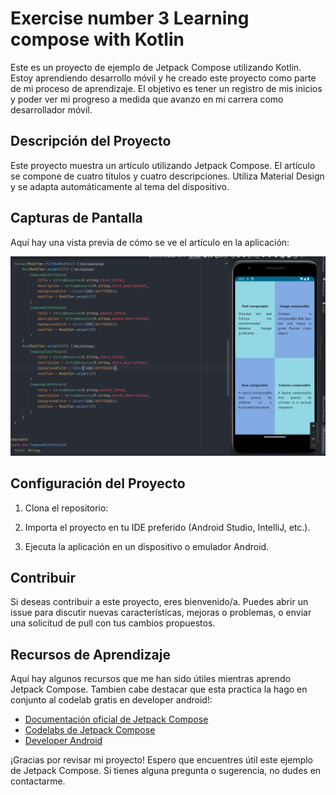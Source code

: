 #  Exercise number 3 Learning compose with Kotlin

Este es un proyecto de ejemplo de Jetpack Compose utilizando Kotlin. Estoy aprendiendo desarrollo móvil y he creado este proyecto como parte de mi proceso de aprendizaje. El objetivo es tener un registro de mis inicios y poder ver mi progreso a medida que avanzo en mi carrera como desarrollador móvil.

## Descripción del Proyecto

Este proyecto muestra un artículo utilizando Jetpack Compose. El artículo se compone de cuatro títulos y cuatro descripciones. Utiliza Material Design y se adapta automáticamente al tema del dispositivo.

## Capturas de Pantalla

Aquí hay una vista previa de cómo se ve el artículo en la aplicación:

![Captura de Pantalla](captura.png)

## Configuración del Proyecto

1. Clona el repositorio:

2. Importa el proyecto en tu IDE preferido (Android Studio, IntelliJ, etc.).

3. Ejecuta la aplicación en un dispositivo o emulador Android.

## Contribuir

Si deseas contribuir a este proyecto, eres bienvenido/a. Puedes abrir un issue para discutir nuevas características, mejoras o problemas, o enviar una solicitud de pull con tus cambios propuestos.

## Recursos de Aprendizaje

Aquí hay algunos recursos que me han sido útiles mientras aprendo Jetpack Compose. Tambien cabe destacar que esta practica la hago en conjunto al codelab gratis en developer android!:

- [Documentación oficial de Jetpack Compose](https://developer.android.com/jetpack/compose)
- [Codelabs de Jetpack Compose](https://developer.android.com/courses/pathways/compose)
- [Developer Android](https://developer.android.com/?hl=es-419)

¡Gracias por revisar mi proyecto! Espero que encuentres útil este ejemplo de Jetpack Compose. Si tienes alguna pregunta o sugerencia, no dudes en contactarme.
